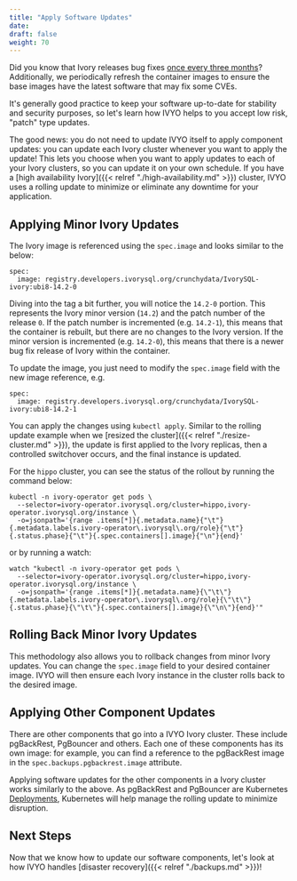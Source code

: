 ```yaml
---
title: "Apply Software Updates"
date:
draft: false
weight: 70
---
```


Did you know that Ivory releases bug fixes [once every three months](https://www.postgresql.org/developer/roadmap/)? Additionally, we periodically refresh the container images to ensure the base images have the latest software that may fix some CVEs.

It's generally good practice to keep your software up-to-date for stability and security purposes, so let's learn how IVYO helps to you accept low risk, "patch" type updates.

The good news: you do not need to update IVYO itself to apply component updates: you can update each Ivory cluster whenever you want to apply the update! This lets you choose when you want to apply updates to each of your Ivory clusters, so you can update it on your own schedule. If you have a [high availability Ivory]({{< relref "./high-availability.md" >}}) cluster, IVYO uses a rolling update to minimize or eliminate any downtime for your application.

## Applying Minor Ivory Updates

The Ivory image is referenced using the `spec.image` and looks similar to the below:

```
spec:
  image: registry.developers.ivorysql.org/crunchydata/IvorySQL-ivory:ubi8-14.2-0
```

Diving into the tag a bit further, you will notice the `14.2-0` portion. This represents the Ivory minor version (`14.2`) and the patch number of the release `0`. If the patch number is incremented (e.g. `14.2-1`), this means that the container is rebuilt, but there are no changes to the Ivory version. If the minor version is incremented (e.g. `14.2-0`), this means that there is a newer bug fix release of Ivory within the container.

To update the image, you just need to modify the `spec.image` field with the new image reference, e.g.

```
spec:
  image: registry.developers.ivorysql.org/crunchydata/IvorySQL-ivory:ubi8-14.2-1
```

You can apply the changes using `kubectl apply`. Similar to the rolling update example when we [resized the cluster]({{< relref "./resize-cluster.md" >}}), the update is first applied to the Ivory replicas, then a controlled switchover occurs, and the final instance is updated.

For the `hippo` cluster, you can see the status of the rollout by running the command below:

```
kubectl -n ivory-operator get pods \
  --selector=ivory-operator.ivorysql.org/cluster=hippo,ivory-operator.ivorysql.org/instance \
  -o=jsonpath='{range .items[*]}{.metadata.name}{"\t"}{.metadata.labels.ivory-operator\.ivorysql\.org/role}{"\t"}{.status.phase}{"\t"}{.spec.containers[].image}{"\n"}{end}'
```

or by running a watch:

```
watch "kubectl -n ivory-operator get pods \
  --selector=ivory-operator.ivorysql.org/cluster=hippo,ivory-operator.ivorysql.org/instance \
  -o=jsonpath='{range .items[*]}{.metadata.name}{\"\t\"}{.metadata.labels.ivory-operator\.ivorysql\.org/role}{\"\t\"}{.status.phase}{\"\t\"}{.spec.containers[].image}{\"\n\"}{end}'"
```

## Rolling Back Minor Ivory Updates

This methodology also allows you to rollback changes from minor Ivory updates. You can change the `spec.image` field to your desired container image. IVYO will then ensure each Ivory instance in the cluster rolls back to the desired image.

## Applying Other Component Updates

There are other components that go into a IVYO Ivory cluster. These include pgBackRest, PgBouncer and others. Each one of these components has its own image: for example, you can find a reference to the pgBackRest image in the `spec.backups.pgbackrest.image` attribute.

Applying software updates for the other components in a Ivory cluster works similarly to the above. As pgBackRest and PgBouncer are Kubernetes [Deployments](https://kubernetes.io/docs/concepts/workloads/controllers/deployment/), Kubernetes will help manage the rolling update to minimize disruption.

## Next Steps

Now that we know how to update our software components, let's look at how IVYO handles [disaster recovery]({{< relref "./backups.md" >}})!
